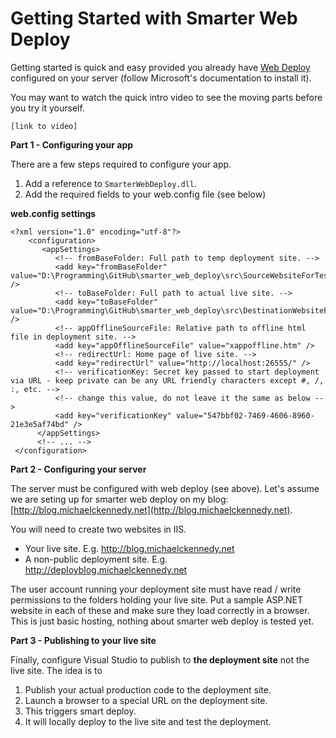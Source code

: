 Getting Started with Smarter Web Deploy
==================

Getting started is quick and easy provided you already have [Web Deploy](http://www.iis.net/downloads/microsoft/web-deploy) configured on your server (follow Microsoft's documentation to install it).

You may want to watch the quick intro video to see the moving parts before you try it yourself.

    [link to video]

**Part 1 - Configuring your app**

There are a few steps required to configure your app. 

1. Add a reference to `SmarterWebDeploy.dll`.
1. Add the required fields to your web.config file (see below)


**web.config settings**

    <?xml version="1.0" encoding="utf-8"?>
        <configuration>
           <appSettings>
	          <!-- fromBaseFolder: Full path to temp deployment site. -->
              <add key="fromBaseFolder" value="D:\Programming\GitHub\smarter_web_deploy\src\SourceWebsiteForTesting\" />
              <!-- toBaseFolder: Full path to actual live site. -->
              <add key="toBaseFolder" value="D:\Programming\GitHub\smarter_web_deploy\src\DestinationWebsiteForTesting\" />
              <!-- appOfflineSourceFile: Relative path to offline html file in deployment site. -->
              <add key="appOfflineSourceFile" value="xappoffline.htm" />
              <!-- redirectUrl: Home page of live site. -->
              <add key="redirectUrl" value="http://localhost:26555/" />
              <!-- verificationKey: Secret key passed to start deployment via URL - keep private can be any URL friendly characters except #, /, :, etc. -->
              <!-- change this value, do not leave it the same as below -->
              <add key="verificationKey" value="547bbf02-7469-4606-8960-21e3e5af74bd" />
          </appSettings>
          <!-- ... -->
     </configuration>

**Part 2 - Configuring your server**

The server must be configured with web deploy (see above). Let's assume we are seting up for smarter web deploy on my blog: [http://blog.michaelckennedy.net](http://blog.michaelckennedy.net).

You will need to create two websites in IIS. 

* Your live site. E.g. http://blog.michaelckennedy.net
* A non-public deployment site. E.g. http://deployblog.michaelckennedy.net

The user account running your deployment site must have read / write permissions to the folders holding your live site. Put a sample ASP.NET website in each of these and make sure they load correctly in a browser. This is just basic hosting, nothing about smarter web deploy is tested yet.

**Part 3 - Publishing to your live site**

Finally, configure Visual Studio to publish to **the deployment site** not the live site. The idea is to 

1. Publish your actual production code to the deployment site.
2. Launch a browser to a special URL on the deployment site.
3. This triggers smart deploy.
4. It will locally deploy to the live site and test the deployment.



